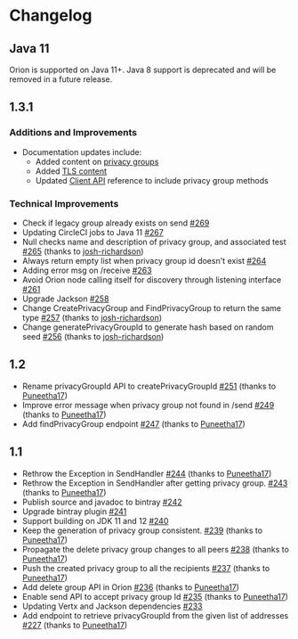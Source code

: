 # Changelog

## Java 11

Orion is supported on Java 11+.  Java 8 support is deprecated and will be removed in a future release.

## 1.3.1 

### Additions and Improvements 

- Documentation updates include: 
  - Added content on [privacy groups](https://docs.orion.pegasys.tech/en/latest/Using-Orion/Privacy-Groups/)
  - Added [TLS content](https://docs.orion.pegasys.tech/en/latest/Configuring-Orion/TLS/)
  - Updated [Client API](https://docs.orion.pegasys.tech/en/latest/Reference/API-Methods/) reference to include privacy group methods
  
### Technical Improvements 

- Check if legacy group already exists on send [\#269](https://github.com/PegaSysEng/orion/pull/269)
- Updating CircleCI jobs to Java 11 [\#267](https://github.com/PegaSysEng/orion/pull/267) 
- Null checks name and description of privacy group, and associated test [\#265](https://github.com/PegaSysEng/orion/pull/265) (thanks to [josh-richardson](https://github.com/josh-richardson))
- Always return empty list when privacy group id doesn't exist [\#264](https://github.com/PegaSysEng/orion/pull/264) 
- Adding error msg on /receive [\#263](https://github.com/PegaSysEng/orion/pull/263) 
- Avoid Orion node calling itself for discovery through listening interface [\#261](https://github.com/PegaSysEng/orion/pull/261) 
- Upgrade Jackson [\#258](https://github.com/PegaSysEng/orion/pull/258) 
- Change CreatePrivacyGroup and FindPrivacyGroup to return the same type [\#257](https://github.com/PegaSysEng/orion/pull/257) (thanks to [josh-richardson](https://github.com/josh-richardson))
- Change generatePrivacyGroupId to generate hash based on random seed [\#256](https://github.com/PegaSysEng/orion/pull/256) (thanks to [josh-richardson](https://github.com/josh-richardson))

## 1.2 

- Rename privacyGroupId API to createPrivacyGroupId [\#251](https://github.com/PegaSysEng/orion/pull/251) (thanks to [Puneetha17](https://github.com/Puneetha17))
- Improve error message when privacy group not found in /send [\#249](https://github.com/PegaSysEng/orion/pull/249) (thanks to [Puneetha17](https://github.com/Puneetha17))
- Add findPrivacyGroup endpoint [\#247](https://github.com/PegaSysEng/orion/pull/247) (thanks to [Puneetha17](https://github.com/Puneetha17))

## 1.1 

- Rethrow the Exception in SendHandler [\#244](https://github.com/PegaSysEng/orion/pull/244) (thanks to [Puneetha17](https://github.com/Puneetha17))
- Rethrow the Exception in SendHandler after getting privacy group. [\#243](https://github.com/PegaSysEng/orion/pull/243) (thanks to [Puneetha17](https://github.com/Puneetha17))
- Publish source and javadoc to bintray [\#242](https://github.com/PegaSysEng/orion/pull/242) 
- Upgrade bintray plugin [\#241](https://github.com/PegaSysEng/orion/pull/241) 
- Support building on JDK 11 and 12 [\#240](https://github.com/PegaSysEng/orion/pull/240) 
- Keep the generation of privacy group consistent. [\#239](https://github.com/PegaSysEng/orion/pull/239) (thanks to [Puneetha17](https://github.com/Puneetha17))
- Propagate the delete privacy group changes to all peers [\#238](https://github.com/PegaSysEng/orion/pull/238) (thanks to [Puneetha17](https://github.com/Puneetha17))
- Push the created privacy group to all the recipients [\#237](https://github.com/PegaSysEng/orion/pull/237) (thanks to [Puneetha17](https://github.com/Puneetha17))
- Add delete group API in Orion [\#236](https://github.com/PegaSysEng/orion/pull/236) (thanks to [Puneetha17](https://github.com/Puneetha17))
- Enable send API to accept privacy group Id [\#235](https://github.com/PegaSysEng/orion/pull/235) (thanks to [Puneetha17](https://github.com/Puneetha17))
- Updating Vertx and Jackson dependencies [\#233](https://github.com/PegaSysEng/orion/pull/233) 
- Add endpoint to retrieve privacyGroupId from the given list of addresses [\#227](https://github.com/PegaSysEng/orion/pull/227) (thanks to [Puneetha17](https://github.com/Puneetha17))
